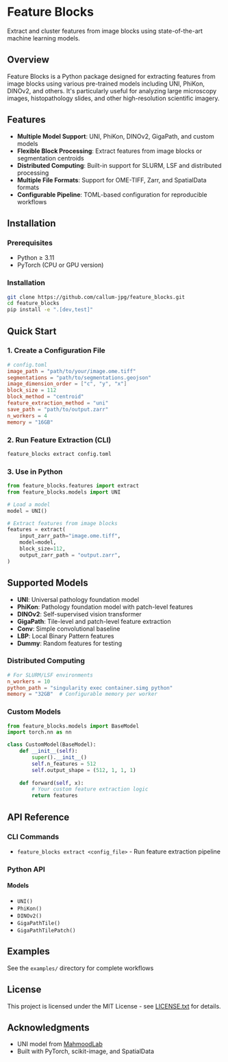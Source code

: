 # Feature Blocks

Extract and cluster features from image blocks using state-of-the-art machine learning models.

## Overview

Feature Blocks is a Python package designed for extracting features from image blocks using various pre-trained models including UNI, PhiKon, DINOv2, and others. It's particularly useful for analyzing large microscopy images, histopathology slides, and other high-resolution scientific imagery.

## Features

- **Multiple Model Support**: UNI, PhiKon, DINOv2, GigaPath, and custom models
- **Flexible Block Processing**: Extract features from image blocks or segmentation centroids
- **Distributed Computing**: Built-in support for SLURM, LSF and distributed processing
- **Multiple File Formats**: Support for OME-TIFF, Zarr, and SpatialData formats
- **Configurable Pipeline**: TOML-based configuration for reproducible workflows

## Installation

### Prerequisites

- Python ≥ 3.11
- PyTorch (CPU or GPU version)


### Installation

```bash
git clone https://github.com/callum-jpg/feature_blocks.git
cd feature_blocks
pip install -e ".[dev,test]"
```

## Quick Start

### 1. Create a Configuration File

```toml
# config.toml
image_path = "path/to/your/image.ome.tiff"
segmentations = "path/to/segmentations.geojson"
image_dimension_order = ["c", "y", "x"]
block_size = 112
block_method = "centroid"
feature_extraction_method = "uni"
save_path = "path/to/output.zarr"
n_workers = 4
memory = "16GB"
```

### 2. Run Feature Extraction (CLI)

```bash
feature_blocks extract config.toml
```

### 3. Use in Python

```python
from feature_blocks.features import extract
from feature_blocks.models import UNI

# Load a model
model = UNI()

# Extract features from image blocks
features = extract(
    input_zarr_path="image.ome.tiff",
    model=model,
    block_size=112,
    output_zarr_path = "output.zarr",
)
```

## Supported Models

- **UNI**: Universal pathology foundation model
- **PhiKon**: Pathology foundation model with patch-level features  
- **DINOv2**: Self-supervised vision transformer
- **GigaPath**: Tile-level and patch-level feature extraction
- **Conv**: Simple convolutional baseline
- **LBP**: Local Binary Pattern features
- **Dummy**: Random features for testing

### Distributed Computing

```toml
# For SLURM/LSF environments
n_workers = 10
python_path = "singularity exec container.simg python"
memory = "32GB"  # Configurable memory per worker
```

### Custom Models

```python
from feature_blocks.models import BaseModel
import torch.nn as nn

class CustomModel(BaseModel):
    def __init__(self):
        super().__init__()
        self.n_features = 512
        self.output_shape = (512, 1, 1, 1)
        
    def forward(self, x):
        # Your custom feature extraction logic
        return features
```

## API Reference

### CLI Commands

- `feature_blocks extract <config_file>` - Run feature extraction pipeline

### Python API

#### Models
- `UNI()`
- `PhiKon()`
- `DINOv2()` 
- `GigaPathTile()`
- `GigaPathTilePatch()`

## Examples

See the `examples/` directory for complete workflows

## License

This project is licensed under the MIT License - see [LICENSE.txt](LICENSE.txt) for details.

## Acknowledgments

- UNI model from [MahmoodLab](https://huggingface.co/MahmoodLab/UNI2-h)
- Built with PyTorch, scikit-image, and SpatialData